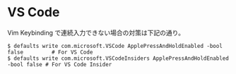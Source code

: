 # VS Code

Vim Keybinding で連続入力できない場合の対策は下記の通り。
```
$ defaults write com.microsoft.VSCode ApplePressAndHoldEnabled -bool false         # For VS Code
$ defaults write com.microsoft.VSCodeInsiders ApplePressAndHoldEnabled -bool false # For VS Code Insider
```
